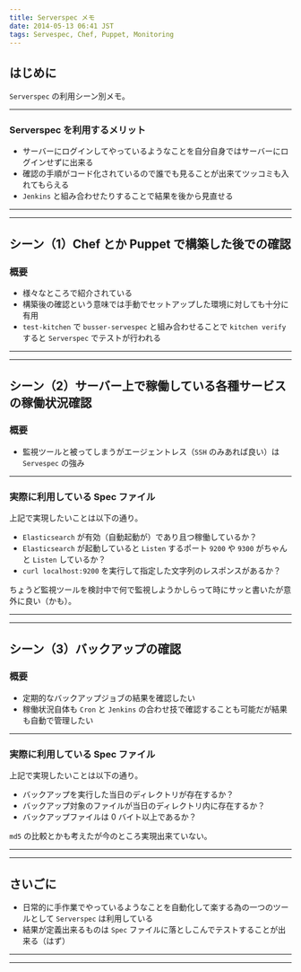 ```yaml
---
title: Serverspec メモ
date: 2014-05-13 06:41 JST
tags: Servespec, Chef, Puppet, Monitoring
---
```


<H2>はじめに</H2>

`Serverspec` の利用シーン別メモ。

***

<H3>Serverspec を利用するメリット</H3>

 * サーバーにログインしてやっているようなことを自分自身ではサーバーにログインせずに出来る
 * 確認の手順がコード化されているので誰でも見ることが出来てツッコミも入れてもらえる
 * `Jenkins` と組み合わせたりすることで結果を後から見直せる

***
***

<H2>シーン（1）Chef とか Puppet で構築した後での確認</H2>

<H3>概要</H3>

 * 様々なところで紹介されている
 * 構築後の確認という意味では手動でセットアップした環境に対しても十分に有用
 * `test-kitchen` で `busser-servespec` と組み合わせることで `kitchen verify` すると `Serverspec` でテストが行われる

***
***

<H2>シーン（2）サーバー上で稼働している各種サービスの稼働状況確認</H2>

<H3>概要</H3>

 * 監視ツールと被ってしまうがエージェントレス（`SSH` のみあれば良い）は `Servespec` の強み

***

<H3>実際に利用している Spec ファイル</H3>

<script src="https://gist.github.com/inokappa/602ca3e4a8267755822a.js"></script>

上記で実現したいことは以下の通り。

 * `Elasticsearch` が有効（自動起動が）であり且つ稼働しているか？
 * `Elasticsearch` が起動していると `Listen` するポート `9200` や `9300` がちゃんと `Listen` しているか？
 * `curl localhost:9200` を実行して指定した文字列のレスポンスがあるか？

ちょうど監視ツールを検討中で何で監視しようかしらって時にサッと書いたが意外に良い（かも）。

***
***

<H2>シーン（3）バックアップの確認</H2>

<H3>概要</H3>

 * 定期的なバックアップジョブの結果を確認したい
 * 稼働状況自体も `Cron` と `Jenkins` の合わせ技で確認することも可能だが結果も自動で管理したい

***

<H3>実際に利用している Spec ファイル</H3>

<script src="https://gist.github.com/inokappa/dc5264162b1b007d53cb.js"></script>

上記で実現したいことは以下の通り。

 * バックアップを実行した当日のディレクトリが存在するか？
 * バックアップ対象のファイルが当日のディレクトリ内に存在するか？
 * バックアップファイルは 0 バイト以上であるか？

`md5` の比較とかも考えたが今のところ実現出来ていない。

***
***

<H2>さいごに</H2>

 * 日常的に手作業でやっているようなことを自動化して楽する為の一つのツールとして `Serverspec` は利用している
 * 結果が定義出来るものは `Spec` ファイルに落としこんでテストすることが出来る（はず）

***
***
